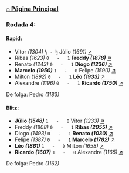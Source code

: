 ### [⌂ Página Principal](https://grupo-de-xadrez.github.io/)

### Rodada 4:

#### Rapid:

* Vitor *(1304)* `½ - ½` Júlio *(1691)* [↗](https://www.lichess.org/cNEagLGV) 
* Ribas *(1623)* `0   -   1` **Freddy *(1878)*** [↗](https://www.lichess.org/cdRVlh4r) 
* Renato *(1243)* `0   -   1` **Diogo *(1236)*** [↗](https://www.lichess.org/7bYFbRah) 
* **Marcelo *(1950)*** `1   -   0` Felipe *(1590)* [↗](https://www.lichess.org/dWGd6c2o) 
* Milton *(1892)* `0   -   1` **Léo *(1933)*** [↗](https://www.lichess.org/zjBo3xbv) 
* Alexandre *(1196)* `0   -   1` **Ricardo *(1750)*** [↗](https://www.lichess.org/sZT5rfu1) 

De folga: Pedro *(1183)*

#### Blitz:

* **Júlio *(1548)*** `1   -   0` Vitor *(1233)* [↗](https://www.lichess.org/IwpZ88MV) 
* Freddy *(1808)* `0   -   1` **Ribas *(2055)*** [↗](https://www.lichess.org/HRkvmdFA) 
* Diogo *(1493)* `0   -   1` **Renato *(1030)*** [↗](https://www.lichess.org/AJWXTn79) 
* Felipe *(1387)* `0   -   1` **Marcelo *(1782)*** [↗](https://www.lichess.org/wULx6CqR) 
* **Léo *(1861)*** `1   -   0` Milton *(1658)* [↗](https://www.lichess.org/YLnhheQG) 
* **Ricardo *(1607)*** `1   -   0` Alexandre *(1165)* [↗](https://www.lichess.org/LqcS00rX) 

De folga: Pedro *(1162)*

